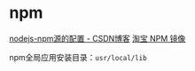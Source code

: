 # npm

[nodejs-npm源的配置 - CSDN博客](http://blog.csdn.net/wangmeng951011/article/details/52953517)
[淘宝 NPM 镜像](https://npm.taobao.org/)

npm全局应用安装目录：`usr/local/lib`